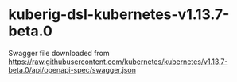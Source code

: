 # kuberig-dsl-kubernetes-v1.13.7-beta.0

Swagger file downloaded from https://raw.githubusercontent.com/kubernetes/kubernetes/v1.13.7-beta.0/api/openapi-spec/swagger.json
